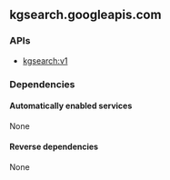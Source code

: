 ## kgsearch.googleapis.com

### APIs

* [ kgsearch:v1 ]( https://kgsearch.googleapis.com/$discovery/rest?version=v1 )

### Dependencies

#### Automatically enabled services

None

#### Reverse dependencies

None
